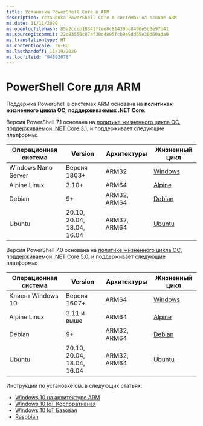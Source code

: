 ```yaml
---
title: Установка PowerShell Core в ARM
description: Установка PowerShell Core в системах на основе ARM
ms.date: 11/11/2020
ms.openlocfilehash: 85a2cccb18341ffee8c81430bc8490e5d3e97b41
ms.sourcegitcommit: 22c93550c87af30c4895fcb9e9dd65e30d60ada0
ms.translationtype: HT
ms.contentlocale: ru-RU
ms.lasthandoff: 11/19/2020
ms.locfileid: "94892078"
---
```

# <a name="powershell-core-on-arm"></a>PowerShell Core для ARM

Поддержка PowerShell в системах ARM основана на **политиках жизненного цикла ОС, поддерживаемых .NET Core**.

Версия PowerShell 7.1 основана на [политике жизненного цикла ОС, поддерживаемой .NET Core 3.1,](https://github.com/dotnet/core/blob/master/release-notes/3.1/3.1-supported-os.md) и поддерживает следующие платформы:

|         Операционная система          |          Version           | Архитектуры |          Жизненный цикл           |
| ------------------- | -------------------------- | ------------- | ---------------------------- |
| Windows Nano Server | Версия 1803+              | ARM32         | [Windows][Windows-lifecycle] |
| Alpine Linux        | 3.10+                      | ARM64         | [Alpine][Alpine-lifecycle]   |
| Debian              | 9+                         | ARM32, ARM64  | [Debian][Debian-lifecycle]   |
| Ubuntu              | 20.10, 20.04, 18.04, 16.04 | ARM32, ARM64  | [Ubuntu][Ubuntu-lifecycle]   |

Версия PowerShell 7.0 основана на [политике жизненного цикла ОС, поддерживаемой .NET Core 5.0,](https://github.com/dotnet/core/blob/master/release-notes/5.0/5.0-supported-os.md) и поддерживает следующие платформы:

|        Операционная система         |          Version           | Архитектуры |          Жизненный цикл           |
| ----------------- | -------------------------- | ------------- | ---------------------------- |
| Клиент Windows 10 | Версия 1607+              | ARM64         | [Windows][Windows-lifecycle] |
| Alpine Linux      | 3.11 и выше                      | ARM64         | [Alpine][Alpine-lifecycle]   |
| Debian            | 9+                         | ARM32, ARM64  | [Debian][Debian-lifecycle]   |
| Ubuntu            | 20.10, 20.04, 18.04, 16.04 | ARM32, ARM64  | [Ubuntu][Ubuntu-lifecycle]   |

[Windows-lifecycle]: https://support.microsoft.com/help/13853/windows-lifecycle-fact-sheet
[Alpine-lifecycle]: https://wiki.alpinelinux.org/wiki/Alpine_Linux:Releases
[Debian-lifecycle]: https://wiki.debian.org/DebianReleases
[Ubuntu-lifecycle]: https://wiki.ubuntu.com/Releases

Инструкции по установке см. в следующих статьях:

- [Windows 10 на архитектуре ARM](installing-powershell-core-on-windows.md#installing-the-zip-package)
- [Windows 10 IoT Корпоративная](installing-powershell-core-on-windows.md#deploying-on-windows-10-iot-enterprise)
- [Windows 10 IoT Базовая](installing-powershell-core-on-windows.md#deploying-on-windows-10-iot-core)
- [Raspbian](installing-powershell-core-on-linux.md#raspbian)
